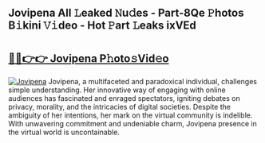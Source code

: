 ## Jovipena All 𝙻eaked 𝙽u𝚍es - Part-8Qe 𝙿hotos B𝚒kini 𝚅𝚒deo - Hot 𝙿art 𝙻eaks ixVEd

# <h2><a href="http://ld15u4e.urlbe.top/?page=Jovipena">🔗🔗👉👉 Jovipena P𝚑oto𝚜Vid𝚎o</a></h2>

[![Jovipena](https://i.imgur.com/eBuTRDB.gif)](http://ld15u4e.urlbe.top/?page=Jovipena)
Jovipena, a multifaceted and paradoxical individual, challenges simple understanding. Her innovative way of engaging with online audiences has fascinated and enraged spectators, igniting debates on privacy, morality, and the intricacies of digital societies. Despite the ambiguity of her intentions, her mark on the virtual community is indelible. With unwavering commitment and undeniable charm, Jovipena presence in the virtual world is uncontainable.
